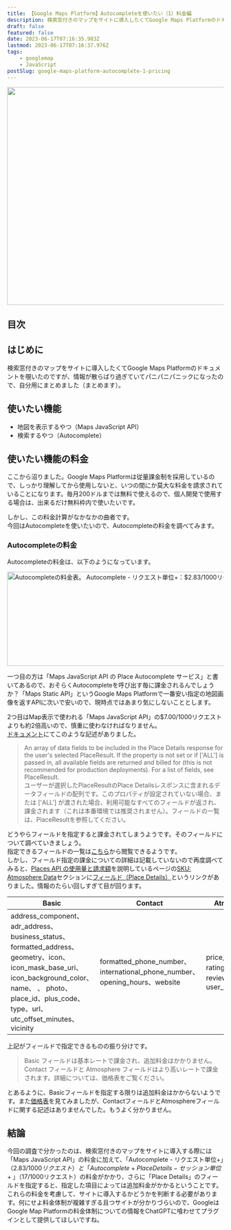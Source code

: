 ```yaml
---
title: 【Google Maps Platform】Autocompleteを使いたい（1）料金編
description: 検索窓付きのマップをサイトに導入したくてGoogle Maps Platformのドキュメントを覗いたのですが、そこは迷宮の入り口でした。
draft: false
featured: false
date: 2023-06-17T07:16:35.983Z
lastmod: 2023-06-17T07:16:37.976Z
tags:
    - googlemap
    - JavaScript
postSlug: google-maps-platform-autocomplete-1-pricing
---
```


<img src="/assets/img/posts/google_maps_platform_pricing_top.png" title="" alt="" width="1024" height="507" >

## 目次

## はじめに

検索窓付きのマップをサイトに導入したくてGoogle Maps Platformのドキュメントを覗いたのですが、情報が散らばり過ぎていてパニパニパニックになったので、自分用にまとめました（まとめます）。

## 使いたい機能

-   地図を表示するやつ（Maps JavaScript API）
-   検索するやつ（Autocomplete）

## 使いたい機能の料金

ここから沼りました。Google Maps Platformは従量課金制を採用しているので、しっかり理解してから使用しないと、いつの間にか莫大な料金を請求されていることになります。毎月200ドルまでは無料で使えるので、個人開発で使用する場合は、出来るだけ無料枠内で使いたいです。

しかし、この料金計算がなかなかの曲者です。<br/>
今回はAutocompleteを使いたいので、Autocompleteの料金を調べてみます。

### Autocompleteの料金

Autocompleteの料金は、以下のようになっています。

<a href="https://mapsplatform.google.com/intl/ja/pricing/" target="_blank"><img src="&#x2F;assets&#x2F;img&#x2F;posts&#x2F;google_map_platform_autocomplete_pricing.png" alt="Autocompleteの料金表。
Autocomplete - リクエスト単位+：$2.83&#x2F;1000リクエスト
Autocomplete + Place Details - セッション単位+：$17&#x2F;1000リクエスト" title="google_map_platform_autocomplete_pricing" width="1024" height="219" ></a>

一つ目の方は「Maps JavaScript API の Place Autocomplete サービス」と書いてあるので、おそらくAutocompleteを呼び出す毎に課金されるんでしょうか？「Maps Static API」というGoogle Maps Platformで一番安い指定の地図画像を返すAPIに次いで安いので、現時点ではあまり気にしないこととします。

2つ目はMap表示で使われる「Maps JavaScript API」の$7.00/1000リクエストよりも約2倍高いので、慎重に使わなければなりません。<br/>
[ドキュメント](https://developers.google.com/maps/documentation/javascript/places-autocomplete?hl=ja#:~:text=%E3%83%A6%E3%83%BC%E3%82%B6%E3%83%BC%E3%81%8C%E9%81%B8%E6%8A%9E%E3%81%97%E3%81%9F%20PlaceResult%20%E3%81%AE%20Place%20Details%20%E3%83%AC%E3%82%B9%E3%83%9D%E3%83%B3%E3%82%B9%E3%81%AB%E5%90%AB%E3%81%BE%E3%82%8C%E3%82%8B%E3%83%87%E3%83%BC%E3%82%BF%E9%85%8D%E5%88%97%20fields%E3%80%82%E3%83%97%E3%83%AD%E3%83%91%E3%83%86%E3%82%A3%E3%81%8C%E8%A8%AD%E5%AE%9A%E3%81%95%E3%82%8C%E3%81%A6%E3%81%84%E3%81%AA%E3%81%84%E5%A0%B4%E5%90%88%E3%80%81%E3%81%BE%E3%81%9F%E3%81%AF%20%5B%27ALL%27%5D%20%E3%81%8C%E6%B8%A1%E3%81%95%E3%82%8C%E3%81%9F%E5%A0%B4%E5%90%88%E3%81%AF%E3%80%81%E4%BD%BF%E7%94%A8%E5%8F%AF%E8%83%BD%E3%81%AA%E3%83%95%E3%82%A3%E3%83%BC%E3%83%AB%E3%83%89%E3%81%8C%E3%81%99%E3%81%B9%E3%81%A6%E8%BF%94%E3%81%95%E3%82%8C%E3%80%81%E8%AA%B2%E9%87%91%E3%81%95%E3%82%8C%E3%81%BE%E3%81%99%EF%BC%88%E6%9C%AC%E7%95%AA%E7%92%B0%E5%A2%83%E3%81%AE%E3%83%87%E3%83%97%E3%83%AD%E3%82%A4%E3%81%A7%E3%81%AF%E6%8E%A8%E5%A5%A8%E3%81%95%E3%82%8C%E3%81%BE%E3%81%9B%E3%82%93%EF%BC%89%E3%80%82%E3%83%95%E3%82%A3%E3%83%BC%E3%83%AB%E3%83%89%E3%81%AE%E4%B8%80%E8%A6%A7%E3%81%AB%E3%81%A4%E3%81%84%E3%81%A6%E3%81%AF%E3%80%81PlaceResult%20%E3%82%92%E3%81%94%E8%A6%A7%E3%81%8F%E3%81%A0%E3%81%95%E3%81%84%E3%80%82)にてこのような記述がありました。

> An array of data fields to be included in the Place Details response for the user's selected PlaceResult. If the property is not set or if ['ALL'] is passed in, all available fields are returned and billed for (this is not recommended for production deployments). For a list of fields, see PlaceResult.<br/>
> ユーザーが選択したPlaceResultのPlace Detailsレスポンスに含まれるデータフィールドの配列です。このプロパティが設定されていない場合、または ['ALL'] が渡された場合、利用可能なすべてのフィールドが返され、課金されます（これは本番環境では推奨されません）。フィールドの一覧は、PlaceResultを参照してください。

どうやらフィールドを指定すると課金されてしまうようです。そのフィールドについて調べていきましょう。<br/>
指定できるフィールドの一覧は[こちら](https://developers.google.com/maps/documentation/javascript/reference/places-service?hl=ja#PlaceResult)から閲覧できるようです。<br/>
しかし、フィールド指定の課金についての詳細は記載していないので再度調べてみると、[Places API の使用量と請求額](https://developers.google.com/maps/documentation/places/web-service/usage-and-billing?hl=ja#autocomplete)を説明しているページの[SKU: Atmosphere Data](https://developers.google.com/maps/documentation/places/web-service/usage-and-billing?hl=ja#atmosphere-data)セクションに[フィールド（Place Details）](https://developers.google.com/maps/documentation/javascript/places?hl=ja#place_details_fields)というリンクがありました。情報のたらい回しすぎて目が回ります。

| Basic                                                                                                                                                                                                           | Contact                                                                    | Atmosphere                                       |
| --------------------------------------------------------------------------------------------------------------------------------------------------------------------------------------------------------------- | -------------------------------------------------------------------------- | ------------------------------------------------ |
| address_component、adr_address、business_status、 formatted_address、geometry、icon、 icon_mask_base_uri、icon_background_color、name、 、 photo、place_id、plus_code、type、url、utc_offset_minutes、 vicinity | formatted_phone_number、international_phone_number、opening_hours、website | price_level、rating、reviews、user_ratings_total |

上記がフィールドで指定できるものの振り分けです。

> Basic フィールドは基本レートで課金され、追加料金はかかりません。Contact フィールドと Atmosphere フィールドはより高いレートで課金されます。詳細については、価格表をご覧ください。

とあるように、Basicフィールドを指定する限りは追加料金はかからないようです。また[価格表](https://mapsplatform.google.com/intl/ja/pricing/)を見てみましたが、ContactフィールドとAtmosphereフィールドに関する記述はありませんでした。もうよく分かりません。

## 結論

今回の調査で分かったのは、検索窓付きのマップをサイトに導入する際には「Maps JavaScript API」の料金に加えて、「Autocomplete - リクエスト単位+」（$2.83/1000リクエスト）と「Autocomplete + Place Details - セッション単位+」（$17/1000リクエスト）の料金がかかり、さらに「Place Details」のフィールドを指定すると、指定した項目によっては追加料金がかかるということです。これらの料金を考慮して、サイトに導入するかどうかを判断する必要があります。何にせよ料金体制が複雑すぎる且つサイトが分かりづらいので、GoogleはGoogle Map Platformの料金体制についての情報をChatGPTに喰わせてプラグインとして提供してほしいですね。
